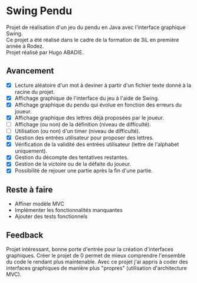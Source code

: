# Swing Pendu

Projet de réalisation d'un jeu du pendu en Java avec l'interface graphique Swing.<br>
Ce projet a été réalisé dans le cadre de la formation de 3iL en première année à Rodez.<br>
Projet réalisé par Hugo ABADIE.

## Avancement

- [x] Lecture aléatoire d'un mot à deviner à partir d'un fichier texte donné à la racine du projet.
- [x] Affichage graphique de l'interface du jeu à l'aide de Swing.
- [x] Affichage graphique du pendu qui évolue en fonction des erreurs du joueur.
- [x] Affichage graphique des lettres déjà proposées par le joueur.
- [ ] Affichage (ou non) de la définition (niveau de difficulté).
- [ ] Utilisation (ou non) d'un timer (niveau de difficulté).
- [x] Gestion des entrées utilisateur pour proposer des lettres.
- [x] Vérification de la validité des entrées utilisateur (lettre de l'alphabet uniquement).
- [x] Gestion du décompte des tentatives restantes.
- [x] Gestion de la victoire ou de la défaite du joueur.
- [x] Possibilité de rejouer une partie après la fin d'une partie.

## Reste à faire

- Affiner modèle MVC
- Implémenter les fonctionnalités manquantes
- Ajouter des tests fonctionnels

## Feedback

Projet intéressant, bonne porte d'entrée pour la création d'interfaces graphiques.
Créer le projet de 0 permet de mieux comprendre l'ensemble du code le rendant plus maintenable.
Avec ce projet j'ai appris à coder des interfaces graphiques de manière plus "propres" (utilisation d'architecture MVC).